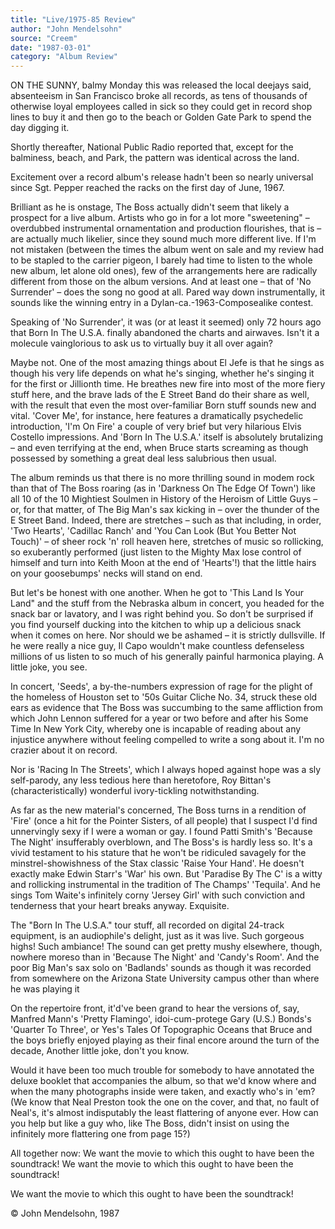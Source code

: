 ```yaml
---
title: "Live/1975-85 Review"
author: "John Mendelsohn"
source: "Creem"
date: "1987-03-01"
category: "Album Review"
---
```


ON THE SUNNY, balmy Monday this was released the local deejays said, absenteeism in San Francisco broke all records, as tens of thousands of otherwise loyal employees called in sick so they could get in record shop lines to buy it and then go to the beach or Golden Gate Park to spend the day digging it.

Shortly thereafter, National Public Radio reported that, except for the balminess, beach, and Park, the pattern was identical across the land.

Excitement over a record album's release hadn't been so nearly universal since Sgt. Pepper reached the racks on the first day of June, 1967.

Brilliant as he is onstage, The Boss actually didn't seem that likely a prospect for a live album. Artists who go in for a lot more "sweetening" – overdubbed instrumental ornamentation and production flourishes, that is – are actually much likelier, since they sound much more different live. If I'm not mistaken (between the times the album went on sale and my review had to be stapled to the carrier pigeon, I barely had time to listen to the whole new album, let alone old ones), few of the arrangements here are radically different from those on the album versions. And at least one – that of 'No Surrender' – does the song no good at all. Pared way down instrumentally, it sounds like the winning entry in a Dylan-ca.-1963-Composealike contest.

Speaking of 'No Surrender', it was (or at least it seemed) only 72 hours ago that Born In The U.S.A. finally abandoned the charts and airwaves. Isn't it a molecule vainglorious to ask us to virtually buy it all over again?

Maybe not. One of the most amazing things about El Jefe is that he sings as though his very life depends on what he's singing, whether he's singing it for the first or Jillionth time. He breathes new fire into most of the more fiery stuff here, and the brave lads of the E Street Band do their share as well, with the result that even the most over-familiar Born stuff sounds new and vital. 'Cover Me', for instance, here features a dramatically psychedelic introduction, 'I'm On Fire' a couple of very brief but very hilarious Elvis Costello impressions. And 'Born In The U.S.A.' itself is absolutely brutalizing – and even terrifying at the end, when Bruce starts screaming as though possessed by something a great deal less salubrious then usual.

The album reminds us that there is no more thrilling sound in modem rock than that of The Boss roaring (as in 'Darkness On The Edge Of Town') like all 10 of the 10 Mightiest Soulmen in History of the Heroism of Little Guys – or, for that matter, of The Big Man's sax kicking in – over the thunder of the E Street Band. Indeed, there are stretches – such as that including, in order, 'Two Hearts', 'Cadillac Ranch' and 'You Can Look (But You Better Not Touch)' – of sheer rock 'n' roll heaven here, stretches of music so rollicking, so exuberantly performed (just listen to the Mighty Max lose control of himself and turn into Keith Moon at the end of 'Hearts'!) that the little hairs on your goosebumps' necks will stand on end.

But let's be honest with one another. When he got to 'This Land Is Your Land" and the stuff from the Nebraska album in concert, you headed for the snack bar or lavatory, and I was right behind you. So don't be surprised if you find yourself ducking into the kitchen to whip up a delicious snack when it comes on here. Nor should we be ashamed – it is strictly dullsville. If he were really a nice guy, Il Capo wouldn't make countless defenseless millions of us listen to so much of his generally painful harmonica playing. A little joke, you see.

In concert, 'Seeds', a by-the-numbers expression of rage for the plight of the homeless of Houston set to '50s Guitar Cliche No. 34, struck these old ears as evidence that The Boss was succumbing to the same affliction from which John Lennon suffered for a year or two before and after his Some Time In New York City, whereby one is incapable of reading about any injustice anywhere without feeling compelled to write a song about it. I'm no crazier about it on record.

Nor is 'Racing In The Streets', which I always hoped against hope was a sly self-parody, any less tedious here than heretofore, Roy Bittan's (characteristically) wonderful ivory-tickling notwithstanding.

As far as the new material's concerned, The Boss turns in a rendition of 'Fire' (once a hit for the Pointer Sisters, of all people) that I suspect I'd find unnervingly sexy if I were a woman or gay. I found Patti Smith's 'Because The Night' insufferably overblown, and The Boss's is hardly less so. It's a vivid testament to his stature that he won't be ridiculed savagely for the minstrel-showishness of the Stax classic 'Raise Your Hand'. He doesn't exactly make Edwin Starr's 'War' his own. But 'Paradise By The C' is a witty and rollicking instrumental in the tradition of The Champs' 'Tequila'. And he sings Tom Waite's infinitely corny 'Jersey Girl' with such conviction and tenderness that your heart breaks anyway. Exquisite.

The "Born In The U.S.A." tour stuff, all recorded on digital 24-track equipment, is an audiophile's delight, just as it was live. Such gorgeous highs! Such ambiance! The sound can get pretty mushy elsewhere, though, nowhere moreso than in 'Because The Night' and 'Candy's Room'. And the poor Big Man's sax solo on 'Badlands' sounds as though it was recorded from somewhere on the Arizona State University campus other than where he was playing it

On the repertoire front, it'd've been grand to hear the versions of, say, Manfred Mann's 'Pretty Flamingo', idoi-cum-protege Gary (U.S.) Bonds's 'Quarter To Three', or Yes's Tales Of Topographic Oceans that Bruce and the boys briefly enjoyed playing as their final encore around the turn of the decade, Another little joke, don't you know.

Would it have been too much trouble for somebody to have annotated the deluxe booklet that accompanies the album, so that we'd know where and when the many photographs inside were taken, and exactly who's in 'em? (We know that Neal Preston took the one on the cover, and that, no fault of Neal's, it's almost indisputably the least flattering of anyone ever. How can you help but like a guy who, like The Boss, didn't insist on using the infinitely more flattering one from page 15?)

All together now: We want the movie to which this ought to have been the soundtrack! We want the movie to which this ought to have been the soundtrack!

We want the movie to which this ought to have been the soundtrack!

© John Mendelsohn, 1987
